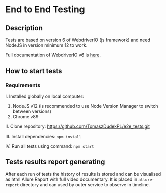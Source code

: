 # End to End Testing

## Description
Tests are based on version 6 of WebdriverIO (js framework) and need NodeJS in version minimum 12 to work.

Full documentation of WebdriverIO v6 is [here](https://v6.webdriver.io/).

## How to start tests
### Requirements
I. Installed globally on local computer:
1. NodeJS v12 (is recommended to use Node Version Manager to switch between versions)
2. Chrome v89

II. Clone repository: https://github.com/TomaszDudekPL/e2e_tests.git

III. Install dependencies: ```npm install```

IV. Run all tests using command: ```npm start```

## Tests results report generating

After each run of tests the history of results is stored and can be visualised as html Allure Raport with full video documentary.
It is placed in ```allure-report``` directory and can used by outer service to observe in timeline. 
